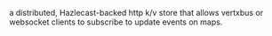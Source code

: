 a distributed, Hazlecast-backed http k/v store that allows vertxbus or websocket clients to subscribe to update events on maps.
